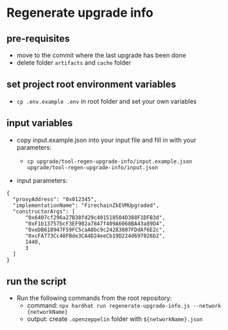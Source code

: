 # Regenerate upgrade info

## pre-requisites
- move to the commit where the last upgrade has been done
- delete folder `artifacts` and `cache` folder

## set project root environment variables
- `cp .env.example .env` in root folder and set your own variables

## input variables
- copy input.example.json into your input file and fill in with your parameters:
  - `cp upgrade/tool-regen-upgrade-info/input.example.json upgrade/tool-regen-upgrade-info/input.json`

- input parameters:
```
{
  "proxyAddress": "0x012345",
  "implementationName": "FirechainZkEVMUpgraded",
  "constructorArgs": [
      "0x6407cf296a27B38fd29c401518504D388F1DFB3d",
      "0xF1b13757bcF3EF902a7847f409A6068BA43a89D4",
      "0xeDB618947F59FC5caA8bc9c24283807FDdAf6E2c",
      "0xcFA773Cc48FBde3CA4D24eeCb19D224d697026b2",
      1440,
      3
  ]
}
```

## run the script
- Run the following commands from the root repository:
  - command: `npx hardhat run regenerate-upgrade-info.js --network {networkName}`
  - output: create `.openzeppelin` folder with `${networkName}.json`
